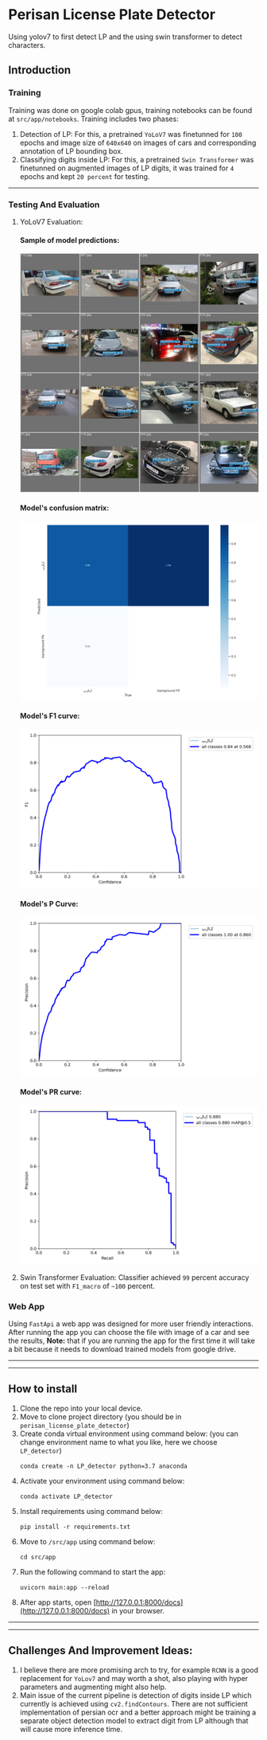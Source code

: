 # Perisan License Plate Detector
Using yolov7 to first detect LP and the using swin transformer to detect characters.

## Introduction 
### Training
Training was done on google colab gpus, training notebooks can be found at `src/app/notebooks`.
Training includes two phases:
1. Detection of LP: For this, a pretrained `YoLoV7` was finetunned for `100` epochs and image size of `640x640` on images of cars and corresponding annotation of LP bounding box.
2. Classifying digits inside LP: For this, a pretrained `Swin Transformer` was finetunned on augmented images of LP digits, it was trained for `4` epochs and kept `20 percent` for testing.
<hr>

### Testing And Evaluation
1. YoLoV7 Evaluation:

    #### Sample of model predictions:
    ![alt text](https://github.com/myrkuur/perisan_license_plate_detector/blob/main/src/app/runs/test/exp2/test_batch0_pred.jpg)
    #### Model's confusion matrix:
    ![alt text](https://github.com/myrkuur/perisan_license_plate_detector/blob/main/src/app/runs/test/exp2/confusion_matrix.png)
    #### Model's F1 curve:
    ![alt text](https://github.com/myrkuur/perisan_license_plate_detector/blob/main/src/app/runs/test/exp2/F1_curve.png)
    #### Model's P Curve:
    ![alt text](https://github.com/myrkuur/perisan_license_plate_detector/blob/main/src/app/runs/test/exp2/P_curve.png)
    #### Model's PR curve:
    ![alt text](https://github.com/myrkuur/perisan_license_plate_detector/blob/main/src/app/runs/test/exp2/PR_curve.png)
2. Swin Transformer Evaluation:
    Classifier achieved `99` percent accuracy on test set with `F1_macro` of `~100` percent.
### Web App
Using `FastApi` a web app was designed for more user friendly interactions. After running the app you can choose the file with image of a car and see the results, **Note:** that if you are running the app for the first time it will take a bit because it needs to download trained models from google drive.
<hr><hr>

## How to install
1. Clone the repo into your local device.
2. Move to clone project directory (you should be in `perisan_license_plate_detector`)
3. Create conda virtual environment using command below: (you can change environment name to what you like, here we choose `LP_detector`)
    ```
    conda create -n LP_detector python=3.7 anaconda
    ```
4. Activate your environment using command below:
    ```
    conda activate LP_detector
    ```
5. Install requirements using command below:
    ```
    pip install -r requirements.txt
    ```
6. Move to `/src/app` using command below:
    ```
    cd src/app
    ```
7. Run the following command to start the app:
    ```
    uvicorn main:app --reload
    ```
8. After app starts, open [http://127.0.0.1:8000/docs](http://127.0.0.1:8000/docs) in your browser.
<hr><hr>

## Challenges And Improvement Ideas:
1. I believe there are more promising arch to try, for example `RCNN` is a good replacement for `YoLov7` and may worth a shot, also playing with hyper parameters and augmenting might also help.
2. Main issue of the current pipeline is detection of digits inside LP which currently is achieved using `cv2.findContours`. There are not sufficient implementation of persian ocr and a better approach might be training a separate object detection model to extract digit from LP although that will cause more inference time.
